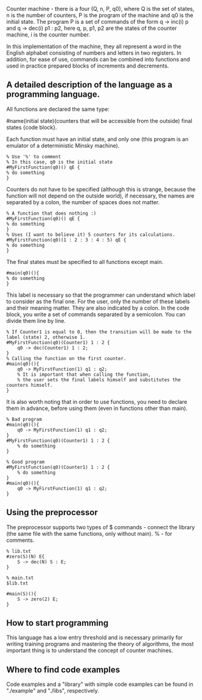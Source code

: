 Counter machine - there is a four (Q, n, P, q0), where Q is the set of states, n is the number of counters, P is the program of the machine and q0 is the initial state.
The program P is a set of commands of the form q -> inc(i) p and q -> dec(i) p1 : p2, here q, p, p1, p2 are the states of the counter machine, i is the counter number.

In this implementation of the machine, they all represent a word in the English alphabet consisting of numbers and letters in two registers. In addition, for ease of use, commands can be combined into functions and used in practice prepared blocks of increments and decrements.

## A detailed description of the language as a programming language.

All functions are declared the same type:

#name(initial state)(counters that will be accessible from the outside) final states {code block}.

Each function must have an initial state, and only one (this program is an emulator of a deterministic Minsky machine).

~~~
% Use '%' to comment
% In this case, q0 is the initial state
#MyFirstFunction(q0)() qE {
% do something
}
~~~

Counters do not have to be specified (although this is strange, because the function will not depend on the outside world), if necessary, the names are separated by a colon, the number of spaces does not matter.

~~~
% A function that does nothing :)
#MyFirstFunction(q0)() qE {
% do something
}
% Uses (I want to believe it) 5 counters for its calculations.
#MyFirstFunction(q0)(1 : 2 : 3 : 4 : 5) qE {
% do something
}
~~~

The final states must be specified to all functions except main.

~~~
#main(q0)(){
% do something
}
~~~

This label is necessary so that the programmer can understand which label to consider as the final one. For the user, only the number of these labels and their meaning matter. They are also indicated by a colon. In the code block, you write a set of commands separated by a semicolon. You can divide them line by line.

~~~
% If Counter1 is equal to 0, then the transition will be made to the label (state) 2, otherwise 1.
#MyFirstFunction(q0)(Counter1) 1 : 2 {
	q0 -> dec(Counter1) 1 : 2;
}
% Calling the function on the first counter.
#main(q0)(){
	q0 -> MyFirstFunction(1) q1 : q2;
	% It is important that when calling the function,
	% the user sets the final labels himself and substitutes the counters himself.
}
~~~

It is also worth noting that in order to use functions, you need to declare them in advance, before using them (even in functions other than main).

~~~% If Counter1 is equal to 0, then the transition will be made to the label (state) 2, otherwise 1.
% Bad program
#main(q0)(){
	q0 -> MyFirstFunction(1) q1 : q2;
}
#MyFirstFunction(q0)(Counter1) 1 : 2 {
	% do something
}
~~~

~~~
% Good program
#MyFirstFunction(q0)(Counter1) 1 : 2 {
	% do something
}
#main(q0)(){
	q0 -> MyFirstFunction(1) q1 : q2;
}
~~~

## Using the preprocessor

The preprocessor supports two types of $ commands - connect the library (the same file with the same functions, only without main). % - for comments.

~~~
% lib.txt
#zero(S)(N) E{
	S -> dec(N) S : E;
}
~~~

~~~
% main.txt
$lib.txt

#main(S)(){
	S -> zero(2) E;
}
~~~

## How to start programming

This language has a low entry threshold and is necessary primarily for writing training programs and mastering the theory of algorithms, the most important thing is to understand the concept of counter machines.

## Where to find code examples

Code examples and a "library" with simple code examples can be found in "./example" and "./libs", respectively.